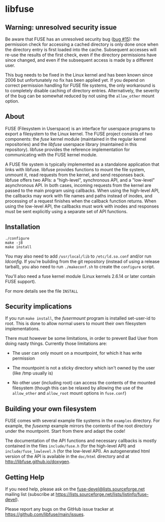 libfuse
=======

Warning: unresolved security issue
----------------------------------

Be aware that FUSE has an unresolved security bug
([bug #15](https://github.com/libfuse/libfuse/issues/15)): the
permission check for accessing a cached directory is only done once
when the directory entry is first loaded into the cache. Subsequent
accesses will re-use the results of the first check, even if the
directory permissions have since changed, and even if the subsequent
access is made by a different user.

This bug needs to be fixed in the Linux kernel and has been known
since 2006 but unfortunately no fix has been applied yet. If you
depend on correct permission handling for FUSE file systems, the only
workaround is to completely disable caching of directory
entries. Alternatively, the severity of the bug can be somewhat
reduced by not using the `allow_other` mount option.


About
-----

FUSE (Filesystem in Userspace) is an interface for userspace programs
to export a filesystem to the Linux kernel. The FUSE project consists
of two components: the *fuse* kernel module (maintained in the regular
kernel repositories) and the *libfuse* userspace library (maintained
in this repository). libfuse provides the reference implementation
for communicating with the FUSE kernel module.

A FUSE file system is typically implemented as a standalone
application that links with libfuse. libfuse provides functions to
mount the file system, unmount it, read requests from the kernel, and
send responses back. libfuse offers two APIs: a "high-level",
synchronous API, and a "low-level" asynchronous API. In both cases,
incoming requests from the kernel are passed to the main program using
callbacks. When using the high-level API, the callbacks may work with
file names and paths instead of inodes, and processing of a request
finishes when the callback function returns. When using the low-level
API, the callbacks must work with inodes and responses must be sent
explicitly using a separate set of API functions.


Installation
------------

    ./configure
    make -j8
    make install

You may also need to add `/usr/local/lib` to `/etc/ld.so.conf` and/or
run *ldconfig*. If you're building from the git repository (instead of
using a release tarball), you also need to run `./makeconf.sh` to
create the `configure` script.

You'll also need a fuse kernel module (Linux kernels 2.6.14 or later
contain FUSE support).

For more details see the file `INSTALL`

Security implications
---------------------

If you run `make install`, the *fusermount* program is installed
set-user-id to root.  This is done to allow normal users to mount
their own filesystem implementations.

There must however be some limitations, in order to prevent Bad User from
doing nasty things.  Currently those limitations are:

  - The user can only mount on a mountpoint, for which it has write
    permission

  - The mountpoint is not a sticky directory which isn't owned by the
    user (like /tmp usually is)

  - No other user (including root) can access the contents of the
    mounted filesystem (though this can be relaxed by allowing the use
    of the `allow_other` and `allow_root` mount options in `fuse.conf`)


Building your own filesystem
------------------------------

FUSE comes with several example file systems in the `examples`
directory. For example, the *fusexmp* example mirrors the contents of
the root directory under the mountpoint. Start from there and adapt
the code!

The documentation of the API functions and necessary callbacks is
mostly contained in the files `include/fuse.h` (for the high-level
API) and `include/fuse_lowlevel.h` (for the low-level API). An
autogenerated html version of the API is available in the `doc/html`
directory and at http://libfuse.github.io/doxygen.


Getting Help
------------

If you need help, please ask on the <fuse-devel@lists.sourceforge.net>
mailing list (subscribe at
https://lists.sourceforge.net/lists/listinfo/fuse-devel).

Please report any bugs on the GitHub issue tracker at
https://github.com/libfuse/main/issues.

